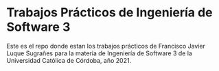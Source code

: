 # Trabajos Prácticos de Ingeniería de Software 3

Este es el repo donde estan los trabajos prácticos de Francisco Javier Luque Sugrañes para la materia de Ingeniería de Software 3 de la Universidad Católica de Córdoba, año 2021.

